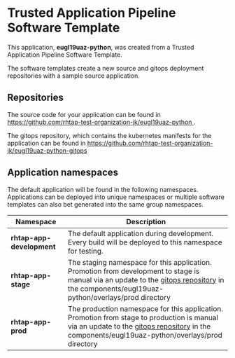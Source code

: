 # Trusted Application Pipeline Software Template

This application, **eugl19uaz-python**, was created from a Trusted Application Pipeline Software Template.

The software templates create a new source and gitops deployment repositories with a sample source application. 

## Repositories

The source code for your application can be found in [https://github.com/rhtap-test-organization-jk/eugl19uaz-python ](https://github.com/rhtap-test-organization-jk/eugl19uaz-python ).
 
The gitops repository, which contains the kubernetes manifests for the application can be found in 
[https://github.com/rhtap-test-organization-jk/eugl19uaz-python-gitops ](https://github.com/rhtap-test-organization-jk/eugl19uaz-python-gitops ) 

## Application namespaces 

The default application will be found in the following namespaces. Applications can be deployed into unique namespaces or multiple software templates can also bet generated into the same group namespaces.  

|  Namespace   |  Description   |  
| -------- | -------- |   
| **rhtap-app-development** | The default application during development. Every build will be deployed to this namespace for testing. | 
| **rhtap-app-stage** | The staging namespace for this application. Promotion from development to stage is manual via an update to the [gitops repository](https://github.com/rhtap-test-organization-jk/eugl19uaz-python-gitops ) in the components/eugl19uaz-python/overlays/prod directory |  
| **rhtap-app-prod** | The production namespace for this application. Promotion from stage to production is manual via an update to the [gitops repository](https://github.com/rhtap-test-organization-jk/eugl19uaz-python-gitops ) in the components/eugl19uaz-python/overlays/prod directory | 